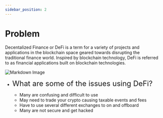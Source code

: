 ```yaml
---
sidebar_position: 2
---
```


# Problem

Decentalized Finance or DeFi is a term for a variety of projects and applications in the blockchain space geared towards disrupting the traditional finance world.  Inspired by blockchain technology, DeFi is referred to as financial applications built on blockchain technologies.

![Markdown Image](https://encrypted-tbn0.gstatic.com/images?q=tbn:ANd9GcRnBGoBbn_QC49fh-UMIQHAWOWM2fE1EAd-_A&usqp=CAU)


* <font size="5"> What are some of the issues using DeFi?</font> 

    * Many are confusing and difficult to use
    * May need to trade your crypto causing taxable events and fees
    * Have to use several different exchanges to on and offboard
    * Many are not secure and get hacked




